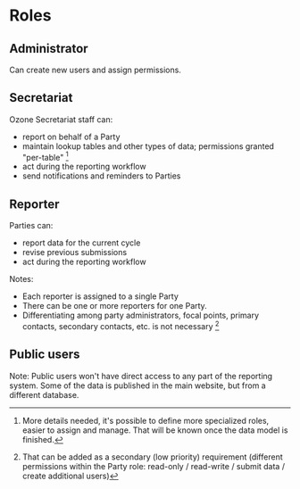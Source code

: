 # Roles


## Administrator

Can create new users and assign permissions.

## Secretariat

Ozone Secretariat staff can:

* report on behalf of a Party
* maintain lookup tables and other types of data; permissions granted "per-table" [^TODO1]
* act during the reporting workflow
* send notifications and reminders to Parties

[^TODO1]: More details needed, it's possible to define more specialized roles, easier to assign and manage. That will be known once the data model is finished.


## Reporter

Parties can:
* report data for the current cycle
* revise previous submissions
* act during the reporting workflow

Notes:

* Each reporter is assigned to a single Party
* There can be one or more reporters for one Party.
* Differentiating among party administrators, focal points, primary contacts, secondary contacts, etc. is not necessary [^TODO2]


[^TODO2]: That can be added as a secondary (low priority) requirement (different permissions within the Party role: read-only / read-write / submit data / create additional users)


## Public users

Note: Public users won't have direct access to any part of the reporting system. Some of the data is published in the main website, but from a different database.